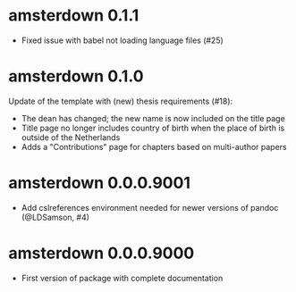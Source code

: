 # amsterdown 0.1.1

* Fixed issue with babel not loading language files (#25)

# amsterdown 0.1.0

Update of the template with (new) thesis requirements (#18):

- The dean has changed; the new name is now included on the title page
- Title page no longer includes country of birth when the place of birth is
  outside of the Netherlands
- Adds a "Contributions" page for chapters based on multi-author papers

# amsterdown 0.0.0.9001

- Add cslreferences environment needed for newer versions of pandoc (@LDSamson, #4)

# amsterdown 0.0.0.9000

- First version of package with complete documentation
